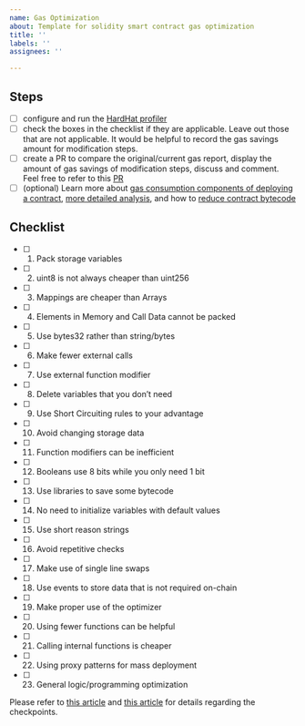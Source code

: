 ```yaml
---
name: Gas Optimization
about: Template for solidity smart contract gas optimization
title: ''
labels: ''
assignees: ''

---
```


## Steps
- [ ] configure and run the [HardHat profiler](https://hardhat.org/plugins/hardhat-gas-reporter.html)
- [ ] check the boxes in the checklist if they are applicable. Leave out those that are not applicable. It would be helpful to record the gas savings amount for modification steps.
- [ ] create a PR to compare the original/current gas report, display the amount of gas savings of modification steps, discuss and comment. Feel free to refer to this [PR](https://github.com/cartesi-corp/descartes-v2/pull/125)
- [ ] (optional) Learn more about [gas consumption components of deploying a contract](https://ethereum.stackexchange.com/questions/35539/what-is-the-real-price-of-deploying-a-contract-on-the-mainnet/37898), [more detailed analysis](https://hackernoon.com/costs-of-a-real-world-ethereum-contract-2033511b3214), and how to [reduce contract bytecode](https://medium.com/daox/avoiding-out-of-gas-error-in-large-ethereum-smart-contracts-18961b1fc0c6)

## Checklist
- [ ] 1. Pack storage variables
- [ ] 2. uint8 is not always cheaper than uint256
- [ ] 3. Mappings are cheaper than Arrays
- [ ] 4. Elements in Memory and Call Data cannot be packed
- [ ] 5. Use bytes32 rather than string/bytes
- [ ] 6. Make fewer external calls
- [ ] 7. Use external function modifier
- [ ] 8. Delete variables that you don’t need
- [ ] 9. Use Short Circuiting rules to your advantage
- [ ] 10. Avoid changing storage data
- [ ] 11. Function modifiers can be inefficient
- [ ] 12. Booleans use 8 bits while you only need 1 bit
- [ ] 13. Use libraries to save some bytecode
- [ ] 14. No need to initialize variables with default values
- [ ] 15. Use short reason strings
- [ ] 16. Avoid repetitive checks
- [ ] 17. Make use of single line swaps
- [ ] 18. Use events to store data that is not required on-chain
- [ ] 19. Make proper use of the optimizer
- [ ] 20. Using fewer functions can be helpful
- [ ] 21. Calling internal functions is cheaper
- [ ] 22. Using proxy patterns for mass deployment
- [ ] 23. General logic/programming optimization

Please refer to [this article](https://mudit.blog/solidity-gas-optimization-tips/) and [this article](https://blog.polymath.network/solidity-tips-and-tricks-to-save-gas-and-reduce-bytecode-size-c44580b218e6) for details regarding the checkpoints.
